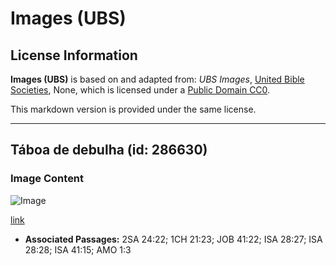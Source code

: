 # Images (UBS)

## License Information

**Images (UBS)** is based on and adapted from: _UBS Images_, [United Bible Societies](https://unitedbiblesocieties.org/), None, which is licensed under a [Public Domain CC0](https://creativecommons.org/public-domain/cc0/).

This markdown version is provided under the same license.



--------------------------------

## Táboa de debulha (id: 286630)

### Image Content

![Image](https://cdn.aquifer.bible/aquifer-content/resources/Media/WEB-0325_threshing_board.jpg)

[link](https://cdn.aquifer.bible/aquifer-content/resources/Media/WEB-0325_threshing_board.jpg)

* **Associated Passages:** 2SA 24:22; 1CH 21:23; JOB 41:22; ISA 28:27; ISA 28:28; ISA 41:15; AMO 1:3

